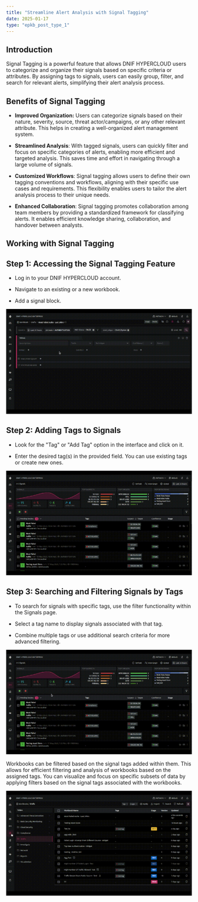 ```yaml
---
title: "Streamline Alert Analysis with Signal Tagging"
date: 2025-01-17
type: "epkb_post_type_1"
---
```


## **Introduction**  
  

Signal Tagging is a powerful feature that allows DNIF HYPERCLOUD users to categorize and organize their signals based on specific criteria or attributes. By assigning tags to signals, users can easily group, filter, and search for relevant alerts, simplifying their alert analysis process.

## **Benefits of Signal Tagging**  
  

- **Improved Organization:** Users can categorize signals based on their nature, severity, source, threat actor/campaigns, or any other relevant attribute. This helps in creating a well-organized alert management system.

- **Streamlined Analysis**: With tagged signals, users can quickly filter and focus on specific categories of alerts, enabling more efficient and targeted analysis. This saves time and effort in navigating through a large volume of signals.

- **Customized Workflows**: Signal tagging allows users to define their own tagging conventions and workflows, aligning with their specific use cases and requirements. This flexibility enables users to tailor the alert analysis process to their unique needs.

- **Enhanced Collaboration**: Signal tagging promotes collaboration among team members by providing a standardized framework for classifying alerts. It enables efficient knowledge sharing, collaboration, and handover between analysts.

## **Working with Signal Tagging**  
  

## **Step 1: Accessing the Signal Tagging Feature**  
  

- Log in to your DNIF HYPERCLOUD account.

- Navigate to an existing or a new workbook.

- Add a signal block.

![Accessing the signal tagging feature](./gif/Streamline-Alert-Analysis-with-Signal-Tagging-1.webp)

## **Step 2: Adding Tags to Signals**  
  

- Look for the "Tag" or "Add Tag" option in the interface and click on it.

- Enter the desired tag(s) in the provided field. You can use existing tags or create new ones.

![Adding Tags to signals](./gif/Streamline-Alert-Analysis-with-Signal-Tagging-2.webp)

## **Step 3: Searching and Filtering Signals by Tags**  
  

- To search for signals with specific tags, use the filter functionality within the Signals page.

- Select a tag name to display signals associated with that tag.

- Combine multiple tags or use additional search criteria for more advanced filtering.

![searching and filtering signals](./gif/Streamline-Alert-Analysis-with-Signal-Tagging-3.webp)

Workbooks can be filtered based on the signal tags added within them. This allows for efficient filtering and analysis of workbooks based on the assigned tags. You can visualize and focus on specific subsets of data by applying filters based on the signal tags associated with the workbooks.

![searching and filtering signals](./gif/Streamline-Alert-Analysis-with-Signal-Tagging.webp)
